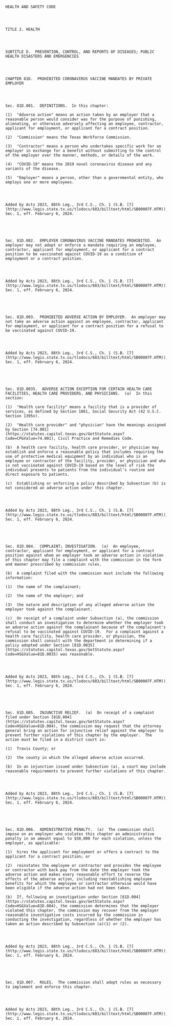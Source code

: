 ﻿
    
    
    	
    					
    
    
    HEALTH AND SAFETY CODE
    
      
    
    
    TITLE 2. HEALTH
    
      
    
    
    SUBTITLE D.  PREVENTION, CONTROL, AND REPORTS OF DISEASES; PUBLIC HEALTH DISASTERS AND EMERGENCIES
    
      
    
    
    CHAPTER 81D.  PROHIBITED CORONAVIRUS VACCINE MANDATES BY PRIVATE EMPLOYER
    
      
    
    
    Sec. 81D.001.  DEFINITIONS.  In this chapter:
    
    (1)  "Adverse action" means an action taken by an employer that a reasonable person would consider was for the purpose of punishing, alienating, or otherwise adversely affecting an employee, contractor, applicant for employment, or applicant for a contract position.
    
    (2)  "Commission" means the Texas Workforce Commission.
    
    (3)  "Contractor" means a person who undertakes specific work for an employer in exchange for a benefit without submitting to the control of the employer over the manner, methods, or details of the work.
    
    (4)  "COVID-19" means the 2019 novel coronavirus disease and any variants of the disease.
    
    (5)  "Employer" means a person, other than a governmental entity, who employs one or more employees.
    
    
    
    
    Added by Acts 2023, 88th Leg., 3rd C.S., Ch. 1 (S.B. [7](http://www.legis.state.tx.us/tlodocs/883/billtext/html/SB00007F.HTM)), Sec. 1, eff. February 6, 2024.
    
    
    
    
    
    Sec. 81D.002.  EMPLOYER CORONAVIRUS VACCINE MANDATES PROHIBITED.  An employer may not adopt or enforce a mandate requiring an employee, contractor, applicant for employment, or applicant for a contract position to be vaccinated against COVID-19 as a condition of employment or a contract position.
    
    
    
    
    Added by Acts 2023, 88th Leg., 3rd C.S., Ch. 1 (S.B. [7](http://www.legis.state.tx.us/tlodocs/883/billtext/html/SB00007F.HTM)), Sec. 1, eff. February 6, 2024.
    
    
    
    
    
    Sec. 81D.003.  PROHIBITED ADVERSE ACTION BY EMPLOYER.  An employer may not take an adverse action against an employee, contractor, applicant for employment, or applicant for a contract position for a refusal to be vaccinated against COVID-19.
    
    
    
    
    Added by Acts 2023, 88th Leg., 3rd C.S., Ch. 1 (S.B. [7](http://www.legis.state.tx.us/tlodocs/883/billtext/html/SB00007F.HTM)), Sec. 1, eff. February 6, 2024.
    
    
    
    
    
    Sec. 81D.0035.  ADVERSE ACTION EXCEPTION FOR CERTAIN HEALTH CARE FACILITIES, HEALTH CARE PROVIDERS, AND PHYSICIANS.  (a)  In this section:
    
    (1)  "Health care facility" means a facility that is a provider of services, as defined by Section 1861, Social Security Act (42 U.S.C. Section 1395x).
    
    (2)  "Health care provider" and "physician" have the meanings assigned by Section [74.001](https://statutes.capitol.texas.gov/GetStatute.aspx?Code=CP&Value=74.001), Civil Practice and Remedies Code.
    
    (b)  A health care facility, health care provider, or physician may establish and enforce a reasonable policy that includes requiring the use of protective medical equipment by an individual who is an employee or contractor of the facility, provider, or physician and who is not vaccinated against COVID-19 based on the level of risk the individual presents to patients from the individual's routine and direct exposure to patients.
    
    (c)  Establishing or enforcing a policy described by Subsection (b) is not considered an adverse action under this chapter.
    
    
    
    
    Added by Acts 2023, 88th Leg., 3rd C.S., Ch. 1 (S.B. [7](http://www.legis.state.tx.us/tlodocs/883/billtext/html/SB00007F.HTM)), Sec. 1, eff. February 6, 2024.
    
    
    
    
    
    Sec. 81D.004.  COMPLAINT; INVESTIGATION.  (a)  An employee, contractor, applicant for employment, or applicant for a contract position against whom an employer took an adverse action in violation of this chapter may file a complaint with the commission in the form and manner prescribed by commission rules.
    
    (b)  A complaint filed with the commission must include the following information:
    
    (1)  the name of the complainant;
    
    (2)  the name of the employer; and
    
    (3)  the nature and description of any alleged adverse action the employer took against the complainant.
    
    (c)  On receipt of a complaint under Subsection (a), the commission shall conduct an investigation to determine whether the employer took an adverse action against the complainant because of the complainant's refusal to be vaccinated against COVID-19.  For a complaint against a health care facility, health care provider, or physician, the commission shall consult with the department in determining if a policy adopted under Section [81D.0035](https://statutes.capitol.texas.gov/GetStatute.aspx?Code=HS&Value=81D.0035) was reasonable.
    
    
    
    
    Added by Acts 2023, 88th Leg., 3rd C.S., Ch. 1 (S.B. [7](http://www.legis.state.tx.us/tlodocs/883/billtext/html/SB00007F.HTM)), Sec. 1, eff. February 6, 2024.
    
    
    
    
    
    Sec. 81D.005.  INJUNCTIVE RELIEF.  (a)  On receipt of a complaint filed under Section [81D.004](https://statutes.capitol.texas.gov/GetStatute.aspx?Code=HS&Value=81D.004), the commission may request that the attorney general bring an action for injunctive relief against the employer to prevent further violations of this chapter by the employer.  The action must be filed in a district court in:
    
    (1)  Travis County; or
    
    (2)  the county in which the alleged adverse action occurred.
    
    (b)  In an injunction issued under Subsection (a), a court may include reasonable requirements to prevent further violations of this chapter.
    
    
    
    
    Added by Acts 2023, 88th Leg., 3rd C.S., Ch. 1 (S.B. [7](http://www.legis.state.tx.us/tlodocs/883/billtext/html/SB00007F.HTM)), Sec. 1, eff. February 6, 2024.
    
    
    
    
    
    Sec. 81D.006.  ADMINISTRATIVE PENALTY.  (a)  The commission shall impose on an employer who violates this chapter an administrative penalty in an amount equal to $50,000 for each violation, unless the employer, as applicable:
    
    (1)  hires the applicant for employment or offers a contract to the applicant for a contract position; or
    
    (2)  reinstates the employee or contractor and provides the employee or contractor with back pay from the date the employer took the adverse action and makes every reasonable effort to reverse the effects of the adverse action, including reestablishing employee benefits for which the employee or contractor otherwise would have been eligible if the adverse action had not been taken.
    
    (b)  If, following an investigation under Section [81D.004](https://statutes.capitol.texas.gov/GetStatute.aspx?Code=HS&Value=81D.004), the commission determines that the employer violated this chapter, the commission may recover from the employer reasonable investigative costs incurred by the commission in conducting the investigation, regardless of whether the employer has taken an action described by Subsection (a)(1) or (2).
    
    
    
    
    Added by Acts 2023, 88th Leg., 3rd C.S., Ch. 1 (S.B. [7](http://www.legis.state.tx.us/tlodocs/883/billtext/html/SB00007F.HTM)), Sec. 1, eff. February 6, 2024.
    
    
    
    
    
    Sec. 81D.007.  RULES.  The commission shall adopt rules as necessary to implement and enforce this chapter.
    
    
    
    
    Added by Acts 2023, 88th Leg., 3rd C.S., Ch. 1 (S.B. [7](http://www.legis.state.tx.us/tlodocs/883/billtext/html/SB00007F.HTM)), Sec. 1, eff. February 6, 2024.
    
    
    
    
    				

